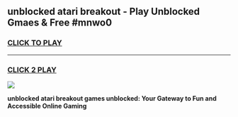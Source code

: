 
## unblocked atari breakout - Play Unblocked Gmaes & Free #mnwo0
<h3>
<a href="https://news.freeplayer.one?title=unblocked_atari_breakout&ref=24F">CLICK TO PLAY</a></h3>
<hr>

<h3>
<a href="https://news.freeplayer.one?title=unblocked_atari_breakout&ref=24F">CLICK 2 PLAY</a>
  
</h3>

<a href="https://news.freeplayer.one?title=unblocked_atari_breakout&ref=24F/"><img src="https://clearcache.store/games.png"></a>


**unblocked atari breakout games unblocked: Your Gateway to Fun and Accessible Online Gaming**

